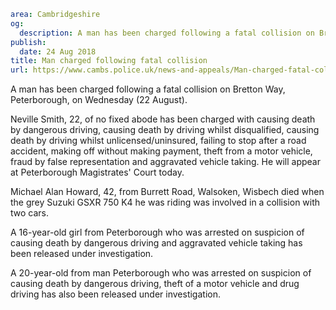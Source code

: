 ```yaml
area: Cambridgeshire
og:
  description: A man has been charged following a fatal collision on Bretton Way, Peterborough, on Wednesday (22 August).
publish:
  date: 24 Aug 2018
title: Man charged following fatal collision
url: https://www.cambs.police.uk/news-and-appeals/Man-charged-fatal-collision-24082018
```

A man has been charged following a fatal collision on Bretton Way, Peterborough, on Wednesday (22 August).

Neville Smith, 22, of no fixed abode has been charged with causing death by dangerous driving, causing death by driving whilst disqualified, causing death by driving whilst unlicensed/uninsured, failing to stop after a road accident, making off without making payment, theft from a motor vehicle, fraud by false representation and aggravated vehicle taking. He will appear at Peterborough Magistrates' Court today.

Michael Alan Howard, 42, from Burrett Road, Walsoken, Wisbech died when the grey Suzuki GSXR 750 K4 he was riding was involved in a collision with two cars.

A 16-year-old girl from Peterborough who was arrested on suspicion of causing death by dangerous driving and aggravated vehicle taking has been released under investigation.

A 20-year-old from man Peterborough who was arrested on suspicion of causing death by dangerous driving, theft of a motor vehicle and drug driving has also been released under investigation.
